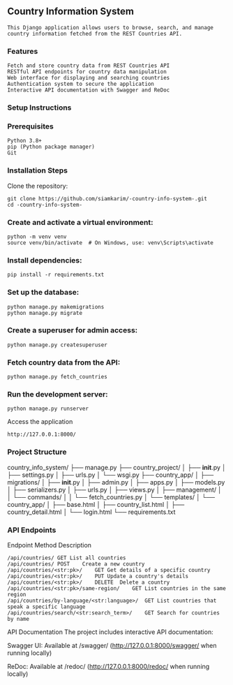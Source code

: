 ## Country Information System
    This Django application allows users to browse, search, and manage country information fetched from the REST Countries API.

### Features
    Fetch and store country data from REST Countries API
    RESTful API endpoints for country data manipulation
    Web interface for displaying and searching countries
    Authentication system to secure the application
    Interactive API documentation with Swagger and ReDoc
    
### Setup Instructions
### Prerequisites
    Python 3.8+
    pip (Python package manager)
    Git

### Installation Steps
Clone the repository:
```
git clone https://github.com/siamkarim/-country-info-system-.git
cd -country-info-system-
```
### Create and activate a virtual environment:
```
python -m venv venv
source venv/bin/activate  # On Windows, use: venv\Scripts\activate
```
### Install dependencies:
```
pip install -r requirements.txt

```
### Set up the database:

```
python manage.py makemigrations
python manage.py migrate

```

### Create a superuser for admin access:

```
python manage.py createsuperuser
```
### Fetch country data from the API:
```
python manage.py fetch_countries
```
### Run the development server:
```
python manage.py runserver

```
Access the application 
```
http://127.0.0.1:8000/
```
### Project Structure
country_info_system/
├── manage.py
├── country_project/
│   ├── __init__.py
│   ├── settings.py
│   ├── urls.py
│   └── wsgi.py
├── country_app/
│   ├── migrations/
│   ├── __init__.py
│   ├── admin.py
│   ├── apps.py
│   ├── models.py
│   ├── serializers.py
│   ├── urls.py
│   ├── views.py
│   ├── management/
│   │   └── commands/
│   │       └── fetch_countries.py
│   └── templates/
│       └── country_app/
│           ├── base.html
│           ├── country_list.html
│           ├── country_detail.html
│           └── login.html
└── requirements.txt

### API Endpoints

Endpoint	Method	Description
```
/api/countries/	GET	List all countries
/api/countries/	POST	Create a new country
/api/countries/<str:pk>/	GET	Get details of a specific country
/api/countries/<str:pk>/	PUT	Update a country's details
/api/countries/<str:pk>/	DELETE	Delete a country
/api/countries/<str:pk>/same-region/	GET	List countries in the same region
/api/countries/by-language/<str:language>/	GET	List countries that speak a specific language
/api/countries/search/<str:search_term>/	GET	Search for countries by name

````
API Documentation
The project includes interactive API documentation:

Swagger UI: Available at /swagger/
(http://127.0.0.1:8000/swagger/ when running locally)

ReDoc: Available at /redoc/ 
(http://127.0.0.1:8000/redoc/ when running locally)


